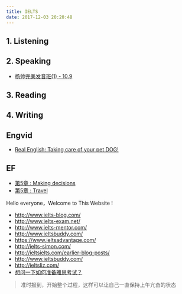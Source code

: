 ```yaml
---
title: IELTS
date: 2017-12-03 20:20:48
---
```


## 1. Listening

## 2. Speaking

- [杨帅完美发音班(1) - 10.9][s1]

[s1]: /2017/12/03/ielts-speaking-yangshuai/

## 3. Reading

## 4. Writing


## Engvid

- [Real English: Taking care of your pet DOG!][v1]  

[v1]: /2017/11/02/engvid-Taking-care-of-your-pet/

## EF

- [第5章 : Making decisions][f1]
- [第5章 : Travel][f2]

[f1]: /2017/06/19/ef-l5u2-Making-Decisions/
[f2]: /2017/06/14/ef-l5u1-Travel/

Hello everyone，Welcome to This Website !

- http://www.ielts-blog.com/
- http://www.ielts-exam.net/
- http://www.ielts-mentor.com/
- http://www.ieltsbuddy.com/
- https://www.ieltsadvantage.com/
- http://ielts-simon.com/
- http://ieltsielts.com/earlier-blog-posts/
- http://www.ieltsbuddy.com/
- http://ieltsliz.com/
- [想问一下如何准备雅思考试？][1]

[1]: https://www.zhihu.com/question/40549683

> 
> 准时报到，开始整个过程，这样可以让自己一直保持上午亢奋的状态